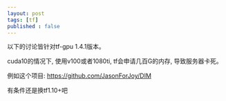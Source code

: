 ```yaml
---
layout: post
tags: [tf]
published : false
---
```



以下的讨论皆针对tf-gpu 1.4.1版本。

cuda10的情况下, 使用v100或者1080ti, tf会申请几百G的内存, 导致服务器卡死。

例如这个项目: https://github.com/JasonForJoy/DIM


有条件还是换tf1.10+吧


